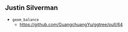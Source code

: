 
Justin Silverman
----------------
+ `geom_balance`
	- <https://github.com/GuangchuangYu/ggtree/pull/64>

